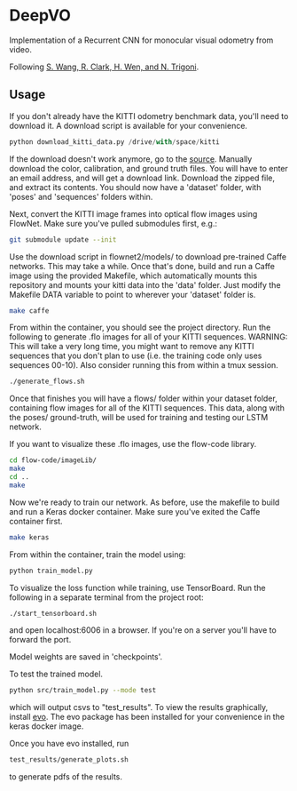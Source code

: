 # DeepVO
Implementation of a Recurrent CNN for monocular visual odometry from video.

Following [S. Wang, R. Clark, H. Wen, and N. Trigoni](https://www.cs.ox.ac.uk/files/9026/DeepVO.pdf).

## Usage

If you don't already have the KITTI odometry benchmark data, you'll need to download it. A download script is available for your convenience.

```python
python download_kitti_data.py /drive/with/space/kitti
```

If the download doesn't work anymore, go to the [source](http://www.cvlibs.net/datasets/kitti/eval_odometry.php). Manually download the color, calibration, and ground truth files. You will have to enter an email address, and will get a download link. Download the zipped file, and extract its contents. You should now have a 'dataset' folder, with 'poses' and 'sequences' folders within.

Next, convert the KITTI image frames into optical flow images using FlowNet. Make sure you've pulled submodules first, e.g.:

```bash
git submodule update --init
```

Use the download script in flownet2/models/ to download pre-trained Caffe networks. This may take a while. Once that's done, build and run a Caffe image using the provided Makefile, which automatically mounts this repository and mounts your kitti data into the 'data' folder. Just modify the Makefile DATA variable to point to wherever your 'dataset' folder is.

```bash
make caffe
```

From within the container, you should see the project directory. Run the following to generate .flo images for all of your KITTI sequences. WARNING: This will take a very long time, you might want to remove any KITTI sequences that you don't plan to use (i.e. the training code only uses sequences 00-10). Also consider running this from within a tmux session.

```bash
./generate_flows.sh
```

Once that finishes you will have a flows/ folder within your dataset folder, containing flow images for all of the KITTI sequences. This data, along with the poses/ ground-truth, will be used for training and testing our LSTM network.

If you want to visualize these .flo images, use the flow-code library.

```bash
cd flow-code/imageLib/
make
cd ..
make

```

Now we're ready to train our network. As before, use the makefile to build and run a Keras docker container. Make sure you've exited the Caffe container first.

```bash
make keras
```

From within the container, train the model using:

```bash
python train_model.py
```

To visualize the loss function while training, use TensorBoard. Run the following in a separate terminal from the project root:

```bash
./start_tensorboard.sh
```

and open localhost:6006 in a browser. If you're on a server you'll have to forward the port.

Model weights are saved in 'checkpoints'.

To test the trained model.

```bash
python src/train_model.py --mode test
```

which will output csvs to "test_results". To view the results graphically, install [evo](https://github.com/MichaelGrupp/evo). The evo package has been installed for your convenience in the keras docker image.


Once you have evo installed, run

```bash
test_results/generate_plots.sh
```

to generate pdfs of the results.

